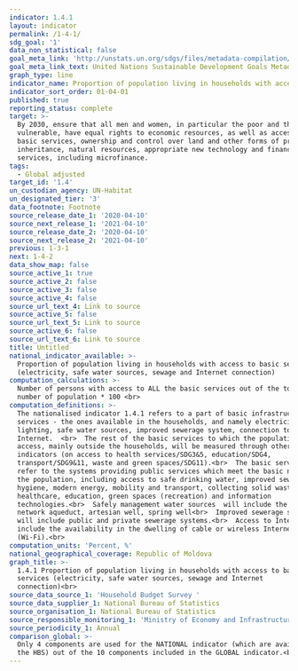 ```yaml
---
indicator: 1.4.1
layout: indicator
permalink: /1-4-1/
sdg_goal: '1'
data_non_statistical: false
goal_meta_link: 'http://unstats.un.org/sdgs/files/metadata-compilation/Metadata-Goal-1.pdf'
goal_meta_link_text: United Nations Sustainable Development Goals Metadata (pdf 894kB)
graph_type: line
indicator_name: Proportion of population living in households with access to basic services
indicator_sort_order: 01-04-01
published: true
reporting_status: complete
target: >-
  By 2030, ensure that all men and women, in particular the poor and the
  vulnerable, have equal rights to economic resources, as well as access to
  basic services, ownership and control over land and other forms of property,
  inheritance, natural resources, appropriate new technology and financial
  services, including microfinance.
tags:
  - Global adjusted
target_id: '1.4'
un_custodian_agency: UN-Habitat
un_designated_tier: '3'
data_footnote: Footnote
source_release_date_1: '2020-04-10'
source_next_release_1: '2021-04-10'
source_release_date_2: '2020-04-10'
source_next_release_2: '2021-04-10'
previous: 1-3-1
next: 1-4-2
data_show_map: false
source_active_1: true
source_active_2: false
source_active_3: false
source_active_4: false
source_url_text_4: Link to source
source_active_5: false
source_url_text_5: Link to source
source_active_6: false
source_url_text_6: Link to source
title: Untitled
national_indicator_available: >-
  Proportion of population living in households with access to basic services
  (electricity, safe water sources, sewage and Internet connection)
computation_calculations: >-
  Number of persons with access to ALL the basic services out of the total
  number of population * 100 <br>
computation_definitions: >-
  The nationalised indicator 1.4.1 refers to a part of basic infrastructure
  services - the ones available in the households, and namely electricity
  lighting, safe water sources, improved sewerage system, connection to
  Internet.  <br>  The rest of the basic services to which the population has
  access, mainly outside the households, will be measured through other SDG
  indicators (on access to health services/SDG3&5, education/SDG4,
  transport/SDG9&11, waste and green spaces/SDG11).<br>  The basic services
  refer to the systems providing public services which meet the basic needs of
  the population, including access to safe drinking water, improved sewerage and
  hygiene, modern energy, mobility and transport, collecting solid waste,
  healthcare, education, green spaces (recreation) and information
  technologies.<br>  Safely management water sources  will include the public
  network aqueduct, artesian well, spring well<br>  Improved sewerage systems
  will include public and private sewerage systems.<br>  Access to Internet will
  include the availability in the dwelling of cable or wireless Internet
  (Wi-Fi).<br>
computation_units: 'Percent, %'
national_geographical_coverage: Republic of Moldova
graph_title: >-
  1.4.1 Proportion of population living in households with access to basic
  services (electricity, safe water sources, sewage and Internet
  connection)<br> 
source_data_source_1: 'Household Budget Survey '
source_data_supplier_1: National Bureau of Statistics
source_organisation_1: National Bureau of Statistics
source_responsible_monitoring_1: 'Ministry of Economy and Infrastructure<br> '
source_periodicity_1: Annual
comparison_global: >-
  Only 4 components are used for the NATIONAL indicator (which are available in
  the HBS) out of the 10 components included in the GLOBAL indicator.<br>
---
```

